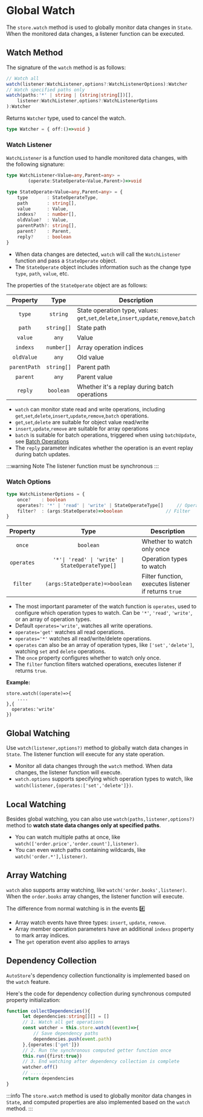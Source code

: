 # Global Watch

The `store.watch` method is used to globally monitor data changes in `State`. When the monitored data changes, a listener function can be executed.

## Watch Method

The signature of the `watch` method is as follows:

```ts
// Watch all
watch(listener:WatchListener,options?:WatchListenerOptions):Watcher
// Watch specified paths only
watch(paths:'*' | string | (string|string[])[],
    listener:WatchListener,options?:WatchListenerOptions
):Watcher
```

Returns `Watcher` type, used to cancel the watch.

```ts
type Watcher = { off:()=>void }
```

### Watch Listener

`WatchListener` is a function used to handle monitored data changes, with the following signature:

```ts
type WatchListener<Value=any,Parent=any> = 
        (operate:StateOperate<Value,Parent>)=>void

type StateOperate<Value=any,Parent=any> = {
    type       : StateOperateType,
    path       : string[],
    value      : Value,
    indexs?    : number[],                
    oldValue?  : Value,
    parentPath?: string[],
    parent?    : Parent,    
    reply?     : boolean               
} 
```

- When data changes are detected, `watch` will call the `WatchListener` function and pass a `StateOperate` object.
- The `StateOperate` object includes information such as the change type `type`, `path`, `value`, etc.

The properties of the `StateOperate` object are as follows:

| Property | Type | Description |
| :----------: | :------: | ------------------------------------------------------------ |
| `type` | `string` | State operation type, values: `get`,`set`,`delete`,`insert`,`update`,`remove`,`batch` |
| `path` | `string[]` | State path |
| `value` | `any` | Value |
| `indexs` | `number[]` | Array operation indices |
| `oldValue` | `any` | Old value |
| `parentPath` | `string[]` | Parent path |
| `parent` | `any` | Parent value |
| `reply` | `boolean` | Whether it's a replay during batch operations |

- `watch` can monitor state read and write operations, including `get`,`set`,`delete`,`insert`,`update`,`remove`,`batch` operations.
- `get`,`set`,`delete` are suitable for object value read/write
- `insert`,`update`,`remove` are suitable for array operations
- `batch` is suitable for batch operations, triggered when using `batchUpdate`, see [Batch Operations](../store/state)
- The `reply` parameter indicates whether the operation is an event replay during batch updates.

:::warning Note
The listener function must be synchronous
:::

### Watch Options

```ts  
type WatchListenerOptions = {
    once?    : boolean                                        
    operates?: '*' | 'read' | 'write' | StateOperateType[]     // Operation types to watch
    filter?  : (args:StateOperate)=>boolean                // Filter
}
```

| Property | Type | Description |
| :----------: | :------: | ------------------------------------------------------------ |
| `once` | `boolean` | Whether to watch only once |
| `operates` | `'*'\| 'read' \| 'write' \| StateOperateType[]` | Operation types to watch |
| `filter` | `(args:StateOperate)=>boolean` | Filter function, executes listener if returns `true` |

- The most important parameter of the watch function is `operates`, used to configure which operation types to watch. Can be `'*'`, `'read'`, `'write'`, or an array of operation types.
- Default `operates='write'`, watches all write operations.
- `operates='get'` watches all read operations.
- `operates='*'` watches all read/write/delete operations.
- `operates` can also be an array of operation types, like `['set','delete']`, watching `set` and `delete` operations.
- The `once` property configures whether to watch only once.
- The `filter` function filters watched operations, executes listener if returns `true`.

**Example:**

```tsx
store.watch((operate)=>{
    ....
},{
  operates:'write'
})
```

## Global Watching

Use `watch(listener,options?)` method to globally watch data changes in `State`. The listener function will execute for any state operation.

<demo react="watch/watchAll.tsx"/>

- Monitor all data changes through the `watch` method. When data changes, the listener function will execute.
- `watch.options` supports specifying which operation types to watch, like `watch(listener,{operates:['set','delete']})`.

## Local Watching

Besides global watching, you can also use `watch(paths,listener,options?)` method to **watch state data changes only at specified paths**.

<demo react="watch/watchByPath.tsx"/>
 
- You can watch multiple paths at once, like `watch(['order.price','order.count'],listener)`.
- You can even watch paths containing wildcards, like `watch('order.*'],listener)`.

## Array Watching

`watch` also supports array watching, like `watch('order.books',listener)`. When the `order.books` array changes, the listener function will execute.

The difference from normal watching is in the events #️⃣

- Array watch events have three types: `insert`, `update`, `remove`.
- Array member operation parameters have an additional `indexs` property to mark array indices.
- The `get` operation event also applies to arrays

<demo react="watch/watchArray.tsx"/>
 
## Dependency Collection

`AutoStore`'s dependency collection functionality is implemented based on the `watch` feature.

Here's the code for dependency collection during synchronous computed property initialization:

```ts
function collectDependencies(){
      let dependencies:string[][] = []       
      // 1. Watch all get operations
      const watcher = this.store.watch((event)=>{      
          // Save dependency paths
          dependencies.push(event.path)            
      },{operates:['get']})   
      // 2. Run the synchronous computed getter function once
      this.run({first:true})   
      // 3. End watching after dependency collection is complete
      watcher.off() 
      // .......
      return dependencies
}  
```

:::info
The `store.watch` method is used to globally monitor data changes in `State`, and computed properties are also implemented based on the `watch` method.
:::
